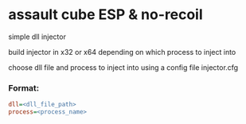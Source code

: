 # assault cube ESP & no-recoil
simple dll injector

build injector in x32 or x64 depending on which process to inject into

choose dll file and process to inject into using a config file
injector.cfg
### Format:
```cfg
dll=<dll_file_path>
process=<process_name>
```
